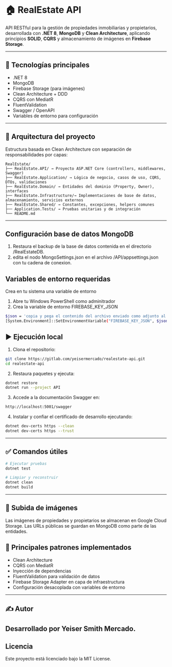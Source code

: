 # 🏠 RealEstate API

API RESTful para la gestión de propiedades inmobiliarias y propietarios, desarrollada con **.NET 8**, **MongoDB** y **Clean Architecture**, aplicando principios **SOLID**, **CQRS** y almacenamiento de imágenes en **Firebase Storage**.

---

## 🚀 Tecnologías principales

- .NET 8
- MongoDB
- Firebase Storage (para imágenes)
- Clean Architecture + DDD
- CQRS con MediatR
- FluentValidation
- Swagger / OpenAPI
- Variables de entorno para configuración

---


## 🧱 Arquitectura del proyecto

Estructura basada en Clean Architecture con separación de responsabilidades por capas:

```
RealEstate/
├── RealEstate.API/ → Proyecto ASP.NET Core (controllers, middlewares, Swagger)
├── RealEstate.Application/ → Lógica de negocio, casos de uso, CQRS, DTOs, validaciones
├── RealEstate.Domain/ → Entidades del dominio (Property, Owner), interfaces
├── RealEstate.Infrastructure/→ Implementaciones de base de datos, almacenamiento, servicios externos
├── RealEstate.Shared/ → Constantes, excepciones, helpers comunes
├── Application.Tests/ → Pruebas unitarias y de integración
└── README.md
```
---

## Configuración base de datos MongoDB

1. Restaura el backup de la base de datos contenida en el directorio /RealEstateDB.
2. edita el nodo MongoSettings.json en el archivo /API/appsettings.json con tu cadena de conexion.

## Variables de entorno requeridas
Crea en tu sistema una variable de entorno

1. Abre tu Windows PowerShell como adminitrador
2. Crea la variable de entorno FIREBASE_KEY_JSON
```bash
$json = 'copia y pega el contenido del archivo enviado como adjunto al buzón de correo'
[System.Environment]::SetEnvironmentVariable("FIREBASE_KEY_JSON", $json, "Machine")
```

## ▶️ Ejecución local

1. Clona el repositorio:

```bash
git clone https://gitlab.com/yeisermercado/realestate-api.git
cd realestate-api
```

2. Restaura paquetes y ejecuta:

```bash
dotnet restore
dotnet run --project API
```

3. Accede a la documentación Swagger en:

```bash
http://localhost:5001/swagger
```

4. Instalar y confiar el certificado de desarrollo ejecutando:

```bash
dotnet dev-certs https --clean
dotnet dev-certs https --trust
```
---

## ✅ Comandos útiles

```bash
# Ejecutar pruebas
dotnet test

# Limpiar y reconstruir
dotnet clean
dotnet build
```
---

## 📸 Subida de imágenes

Las imágenes de propiedades y propietarios se almacenan en Google Cloud Storage. Las URLs públicas se guardan en MongoDB como parte de las entidades.


## 🔧 Principales patrones implementados

- Clean Architecture
- CQRS con MediatR
- Inyección de dependencias
- FluentValidation para validación de datos
- Firebase Storage Adapter en capa de infraestructura
- Configuración desacoplada con variables de entorno
---

## ✍️ Autor
Desarrollado por Yeiser Smith Mercado.
---

## Licencia
Este proyecto está licenciado bajo la MIT License.